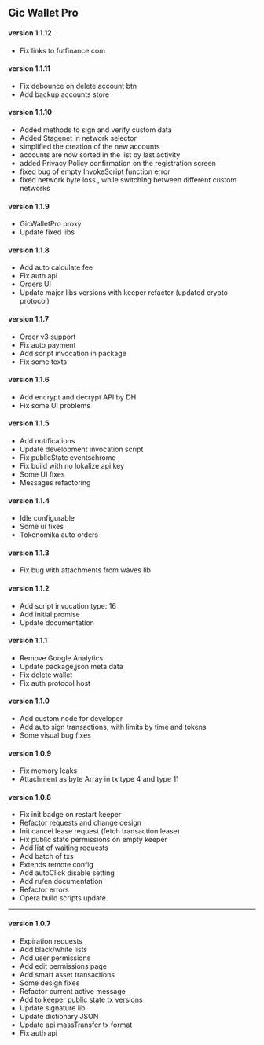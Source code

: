 ## Gic Wallet Pro

#### version 1.1.12

- Fix links to futfinance.com

#### version 1.1.11

- Fix debounce on delete account btn
- Add backup accounts store

#### version 1.1.10

- Added methods to sign and verify custom data
- Added Stagenet in network selector
- simplified the creation of the new accounts
- accounts are now sorted in the list by last activity
- added Privacy Policy confirmation on the registration screen
- fixed bug of empty InvokeScript function error
- fixed network byte loss , while switching between different custom networks

#### version 1.1.9

- GicWalletPro proxy
- Update fixed libs

#### version 1.1.8

- Add auto calculate fee
- Fix auth api
- Orders UI
- Update major libs versions with keeper refactor (updated crypto protocol)

#### version 1.1.7

- Order v3 support
- Fix auto payment
- Add script invocation in package
- Fix some texts

#### version 1.1.6

- Add encrypt and decrypt API by DH
- Fix some UI problems

#### version 1.1.5

- Add notifications
- Update development invocation script
- Fix publicState eventschrome
- Fix build with no lokalize api key
- Some UI fixes
- Messages refactoring

#### version 1.1.4

- Idle configurable
- Some ui fixes
- Tokenomika auto orders

#### version 1.1.3

- Fix bug with attachments from waves lib

#### version 1.1.2

- Add script invocation type: 16
- Add initial promise
- Update documentation

#### version 1.1.1

- Remove Google Analytics
- Update package,json meta data
- Fix delete wallet
- Fix auth protocol host

#### version 1.1.0

- Add custom node for developer
- Add auto sign transactions, with limits by time and tokens
- Some visual bug fixes

#### version 1.0.9

- Fix memory leaks
- Attachment as byte Array in tx type 4 and type 11

#### version 1.0.8

- Fix init badge on restart keeper
- Refactor requests and change design
- Init cancel lease request (fetch transaction lease)
- Fix public state permissions on empty keeper
- Add list of waiting requests
- Add batch of txs
- Extends remote config
- Add autoClick disable setting
- Add ru/en documentation
- Refactor errors
- Opera build scripts update.

---

#### version 1.0.7

- Expiration requests
- Add black/white lists
- Add user permissions
- Add edit permissions page
- Add smart asset transactions
- Some design fixes
- Refactor current active message
- Add to keeper public state tx versions
- Update signature lib
- Update dictionary JSON
- Update api massTransfer tx format
- Fix auth api

